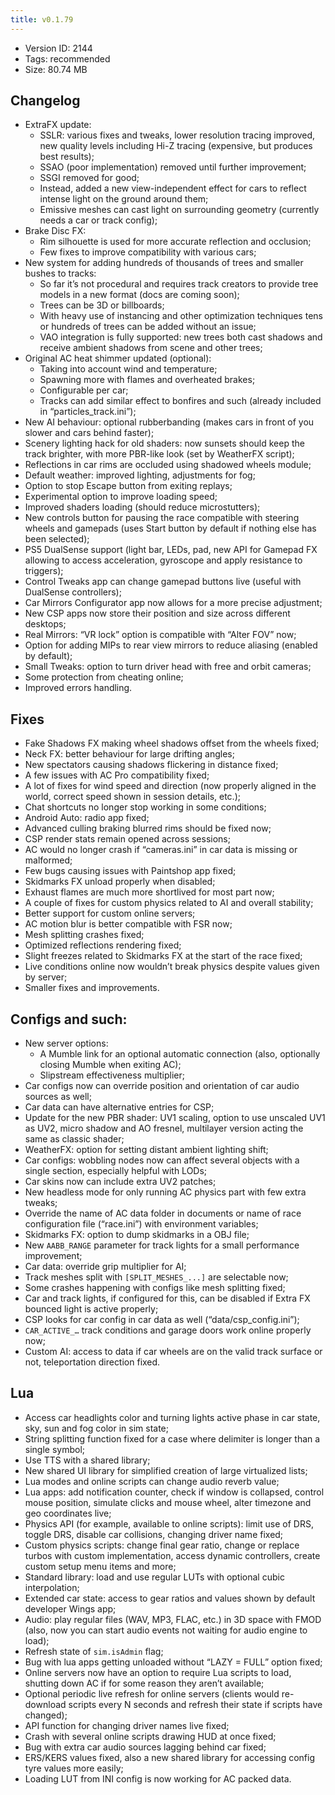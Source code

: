 ```yaml
---
title: v0.1.79
---
```


*   Version ID: 2144
*   Tags: recommended
*   Size: 80.74 MB

## Changelog

*   ExtraFX update:
    *   SSLR: various fixes and tweaks, lower resolution tracing improved, new quality levels including Hi-Z tracing (expensive, but produces best results);
    *   SSAO (poor implementation) removed until further improvement;
    *   SSGI removed for good;
    *   Instead, added a new view-independent effect for cars to reflect intense light on the ground around them;
    *   Emissive meshes can cast light on surrounding geometry (currently needs a car or track config);
*   Brake Disc FX:
    *   Rim silhouette is used for more accurate reflection and occlusion;
    *   Few fixes to improve compatibility with various cars;
*   New system for adding hundreds of thousands of trees and smaller bushes to tracks:
    *   So far it’s not procedural and requires track creators to provide tree models in a new format (docs are coming soon);
    *   Trees can be 3D or billboards;
    *   With heavy use of instancing and other optimization techniques tens or hundreds of trees can be added without an issue;
    *   VAO integration is fully supported: new trees both cast shadows and receive ambient shadows from scene and other trees;
*   Original AC heat shimmer updated (optional):
    *   Taking into account wind and temperature;
    *   Spawning more with flames and overheated brakes;
    *   Configurable per car;
    *   Tracks can add similar effect to bonfires and such (already included in “particles_track.ini”);
*   New AI behaviour: optional rubberbanding (makes cars in front of you slower and cars behind faster);
*   Scenery lighting hack for old shaders: now sunsets should keep the track brighter, with more PBR-like look (set by WeatherFX script);
*   Reflections in car rims are occluded using shadowed wheels module;
*   Default weather: improved lighting, adjustments for fog;
*   Option to stop Escape button from exiting replays;
*   Experimental option to improve loading speed;
*   Improved shaders loading (should reduce microstutters);
*   New controls button for pausing the race compatible with steering wheels and gamepads (uses Start button by default if nothing else has been selected);
*   PS5 DualSense support (light bar, LEDs, pad, new API for Gamepad FX allowing to access acceleration, gyroscope and apply resistance to triggers);
*   Control Tweaks app can change gamepad buttons live (useful with DualSense controllers);
*   Car Mirrors Configurator app now allows for a more precise adjustment;
*   New CSP apps now store their position and size across different desktops;
*   Real Mirrors: “VR lock” option is compatible with “Alter FOV” now;
*   Option for adding MIPs to rear view mirrors to reduce aliasing (enabled by default);
*   Small Tweaks: option to turn driver head with free and orbit cameras;
*   Some protection from cheating online;
*   Improved errors handling.

## Fixes

*   Fake Shadows FX making wheel shadows offset from the wheels fixed;
*   Neck FX: better behaviour for large drifting angles;
*   New spectators causing shadows flickering in distance fixed;
*   A few issues with AC Pro compatibility fixed;
*   A lot of fixes for wind speed and direction (now properly aligned in the world, correct speed shown in session details, etc.);
*   Chat shortcuts no longer stop working in some conditions;
*   Android Auto: radio app fixed;
*   Advanced culling braking blurred rims should be fixed now;
*   CSP render stats remain opened across sessions;
*   AC would no longer crash if “cameras.ini” in car data is missing or malformed;
*   Few bugs causing issues with Paintshop app fixed;
*   Skidmarks FX unload properly when disabled;
*   Exhaust flames are much more shortlived for most part now;
*   A couple of fixes for custom physics related to AI and overall stability;
*   Better support for custom online servers;
*   AC motion blur is better compatible with FSR now;
*   Mesh splitting crashes fixed;
*   Optimized reflections rendering fixed;
*   Slight freezes related to Skidmarks FX at the start of the race fixed;
*   Live conditions online now wouldn’t break physics despite values given by server;
*   Smaller fixes and improvements.

## Configs and such:

*   New server options:
    *   A Mumble link for an optional automatic connection (also, optionally closing Mumble when exiting AC);
    *   Slipstream effectiveness multiplier;
*   Car configs now can override position and orientation of car audio sources as well;
*   Car data can have alternative entries for CSP;
*   Update for the new PBR shader: UV1 scaling, option to use unscaled UV1 as UV2, micro shadow and AO fresnel, multilayer version acting the same as classic shader;
*   WeatherFX: option for setting distant ambient lighting shift;
*   Car configs: wobbling nodes now can affect several objects with a single section, especially helpful with LODs;
*   Car skins now can include extra UV2 patches;
*   New headless mode for only running AC physics part with few extra tweaks;
*   Override the name of AC data folder in documents or name of race configuration file (“race.ini”) with environment variables;
*   Skidmarks FX: option to dump skidmarks in a OBJ file;
*   New `AABB_RANGE` parameter for track lights for a small performance improvement;
*   Car data: override grip multiplier for AI;
*   Track meshes split with `[SPLIT_MESHES_...]` are selectable now;
*   Some crashes happening with configs like mesh splitting fixed;
*   Car and track lights, if configured for this, can be disabled if Extra FX bounced light is active properly;
*   CSP looks for car config in car data as well (“data/csp_config.ini”);
*   `CAR_ACTIVE_…` track conditions and garage doors work online properly now;
*   Custom AI: access to data if car wheels are on the valid track surface or not, teleportation direction fixed.

## Lua

*   Access car headlights color and turning lights active phase in car state, sky, sun and fog color in sim state;
*   String splitting function fixed for a case where delimiter is longer than a single symbol;
*   Use TTS with a shared library;
*   New shared UI library for simplified creation of large virtualized lists;
*   Lua modes and online scripts can change audio reverb value;
*   Lua apps: add notification counter, check if window is collapsed, control mouse position, simulate clicks and mouse wheel, alter timezone and geo coordinates live;
*   Physics API (for example, available to online scripts): limit use of DRS, toggle DRS, disable car collisions, changing driver name fixed;
*   Custom physics scripts: change final gear ratio, change or replace turbos with custom implementation, access dynamic controllers, create custom setup menu items and more;
*   Standard library: load and use regular LUTs with optional cubic interpolation;
*   Extended car state: access to gear ratios and values shown by default developer Wings app;
*   Audio: play regular files (WAV, MP3, FLAC, etc.) in 3D space with FMOD (also, now you can start audio events not waiting for audio engine to load);
*   Refresh state of `sim.isAdmin` flag;
*   Bug with lua apps getting unloaded without “LAZY = FULL” option fixed;
*   Online servers now have an option to require Lua scripts to load, shutting down AC if for some reason they aren’t available;
*   Optional periodic live refresh for online servers (clients would re-download scripts every N seconds and refresh their state if scripts have changed);
*   API function for changing driver names live fixed;
*   Crash with several online scripts drawing HUD at once fixed;
*   Bug with extra car audio sources lagging behind car fixed;
*   ERS/KERS values fixed, also a new shared library for accessing config tyre values more easily;
*   Loading LUT from INI config is now working for AC packed data.
